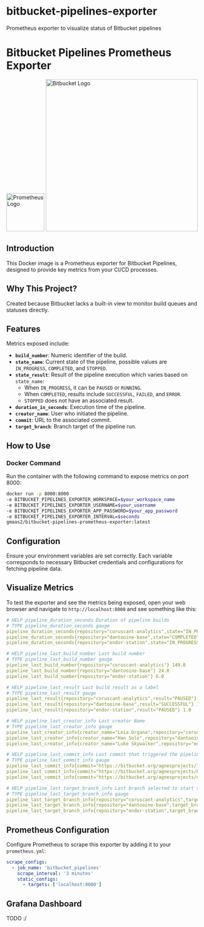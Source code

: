 # bitbucket-pipelines-exporter
Prometheus exporter to visualize status of Bitbucket pipelines
# Bitbucket Pipelines Prometheus Exporter

<p align="left">
  <img src="https://upload.wikimedia.org/wikipedia/commons/thumb/3/38/Prometheus_software_logo.svg/1200px-Prometheus_software_logo.svg.png" alt="Prometheus Logo" width="100"/>
  <img src="https://upload.wikimedia.org/wikipedia/commons/f/fc/Bitbucket_Logo.png" alt="Bitbucket Logo" width="400"/>
</p>

## Introduction
This Docker image is a Prometheus exporter for Bitbucket Pipelines, designed to provide key metrics from your CI/CD processes.

## Why This Project?
Created because Bitbucket lacks a built-in view to monitor build queues and statuses directly.

## Features
Metrics exposed include:
- **`build_number`**: Numeric identifier of the build.
- **`state_name`**: Current state of the pipeline, possible values are `IN_PROGRESS`, `COMPLETED`, and `STOPPED`.
- **`state_result`**: Result of the pipeline execution which varies based on `state_name`:
  - When `IN_PROGRESS`, it can be `PAUSED` or `RUNNING`.
  - When `COMPLETED`, results include `SUCCESSFUL`, `FAILED`, and `ERROR`.
  - `STOPPED` does not have an associated result.
- **`duration_in_seconds`**: Execution time of the pipeline.
- **`creator_name`**: User who initiated the pipeline.
- **`commit`**: URL to the associated commit.
- **`target_branch`**: Branch target of the pipeline run.

## How to Use

### Docker Command
Run the container with the following command to expose metrics on port 8000:

```bash
docker run -p 8000:8000
-e BITBUCKET_PIPELINES_EXPORTER_WORKSPACE=$your_workspace_name
-e BITBUCKET_PIPELINES_EXPORTER_USERNAME=$your_username
-e BITBUCKET_PIPELINES_EXPORTER_APP_PASSWORD=$your_app_password
-e BITBUCKET_PIPELINES_EXPORTER_INTERVAL=$seconds
gmaas2/bitbucket-pipelines-prometheus-exporter:latest
```

## Configuration
Ensure your environment variables are set correctly. Each variable corresponds to necessary Bitbucket credentials and configurations for fetching pipeline data.

## Visualize Metrics

To test the exporter and see the metrics being exposed, open your web browser and navigate to `http://localhost:8000` and see something like this:

```yaml
# HELP pipeline_duration_seconds Duration of pipeline builds
# TYPE pipeline_duration_seconds gauge
pipeline_duration_seconds{repository="coruscant-analytics",state="IN_PROGRESS"} 187.0
pipeline_duration_seconds{repository="dantooine-base",state="COMPLETED"} 45.0
pipeline_duration_seconds{repository="endor-station",state="IN_PROGRESS"} 223.0

# HELP pipeline_last_build_number Last build number
# TYPE pipeline_last_build_number gauge
pipeline_last_build_number{repository="coruscant-analytics"} 149.0
pipeline_last_build_number{repository="dantooine-base"} 24.0
pipeline_last_build_number{repository="endor-station"} 6.0

# HELP pipeline_last_result Last build result as a label
# TYPE pipeline_last_result gauge
pipeline_last_result{repository="coruscant-analytics",result="PAUSED"} 1.0
pipeline_last_result{repository="dantooine-base",result="SUCCESSFUL"} 1.0
pipeline_last_result{repository="endor-station",result="PAUSED"} 1.0

# HELP pipeline_last_creator_info Last creator Name
# TYPE pipeline_last_creator_info gauge
pipeline_last_creator_info{creator_name="Leia Organa",repository="coruscant-analytics"} 1.0
pipeline_last_creator_info{creator_name="Han Solo",repository="dantooine-base"} 1.0
pipeline_last_creator_info{creator_name="Luke Skywalker",repository="endor-station"} 1.0

# HELP pipeline_last_commit_info Last commit that triggered the pipeline
# TYPE pipeline_last_commit_info gauge
pipeline_last_commit_info{commit="https://bitbucket.org/agnesprojects/15bab122a178",repository="coruscant-analytics"} 1.0
pipeline_last_commit_info{commit="https://bitbucket.org/agnesprojects/0c7a0ba3bb10",repository="dantooine-base"} 1.0
pipeline_last_commit_info{commit="https://bitbucket.org/agnesprojects/d342fa2cee7f",repository="endor-station"} 1.0

# HELP pipeline_last_target_branch_info Last branch selected to start the pipeline
# TYPE pipeline_last_target_branch_info gauge
pipeline_last_target_branch_info{repository="coruscant-analytics",target_branch="dev"} 1.0
pipeline_last_target_branch_info{repository="dantooine-base",target_branch="main"} 1.0
pipeline_last_target_branch_info{repository="endor-station",target_branch="devops/d20-1"} 1.0

```

## Prometheus Configuration
Configure Prometheus to scrape this exporter by adding it to your `prometheus.yml`:

```yaml
scrape_configs:
  - job_name: 'bitbucket_pipelines'
    scrape_interval: '3 minutes'
    static_configs:
      - targets: ['localhost:8000']
```

## Grafana Dashboard
TODO :/